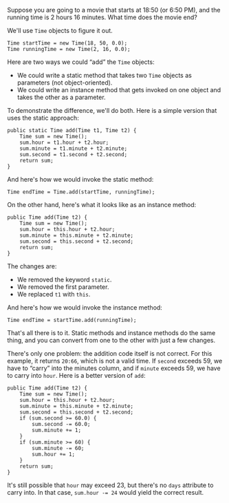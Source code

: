 Suppose you are going to a movie that starts at 18:50 (or 6:50 PM), and the running time is 2 hours 16 minutes.
What time does the movie end?

We'll use `Time` objects to figure it out.

```code
Time startTime = new Time(18, 50, 0.0);
Time runningTime = new Time(2, 16, 0.0);
```


Here are two ways we could “add” the `Time` objects:



*  We could write a static method that takes two `Time` objects as parameters (not object-oriented).
*  We could write an instance method that gets invoked on one object and takes the other as a parameter.


To demonstrate the difference, we'll do both.
Here is a simple version that uses the static approach:


```code
public static Time add(Time t1, Time t2) {
    Time sum = new Time();
    sum.hour = t1.hour + t2.hour;
    sum.minute = t1.minute + t2.minute;
    sum.second = t1.second + t2.second;
    return sum;
}
```

And here's how we would invoke the static method:

```code
Time endTime = Time.add(startTime, runningTime);
```

On the other hand, here's what it looks like as an instance method:


```code
public Time add(Time t2) {
    Time sum = new Time();
    sum.hour = this.hour + t2.hour;
    sum.minute = this.minute + t2.minute;
    sum.second = this.second + t2.second;
    return sum;
}
```

The changes are:



*  We removed the keyword `static`.
*  We removed the first parameter.
*  We replaced `t1` with `this`.



And here's how we would invoke the instance method:

```code
Time endTime = startTime.add(runningTime);
```

That's all there is to it.
Static methods and instance methods do the same thing, and you can convert from one to the other with just a few changes.

There's only one problem: the addition code itself is not correct.
For this example, it returns `20:66`, which is not a valid time.
If `second` exceeds 59, we have to “carry” into the minutes column, and if `minute` exceeds 59, we have to carry into `hour`.
Here is a better version of `add`:

```code
public Time add(Time t2) {
    Time sum = new Time();
    sum.hour = this.hour + t2.hour;
    sum.minute = this.minute + t2.minute;
    sum.second = this.second + t2.second;
    if (sum.second >= 60.0) {
        sum.second -= 60.0;
        sum.minute += 1;
    }
    if (sum.minute >= 60) {
        sum.minute -= 60;
        sum.hour += 1;
    }
    return sum;
}
```

It's still possible that `hour` may exceed 23, but there's no `days` attribute to carry into.
In that case, `sum.hour -= 24` would yield the correct result.